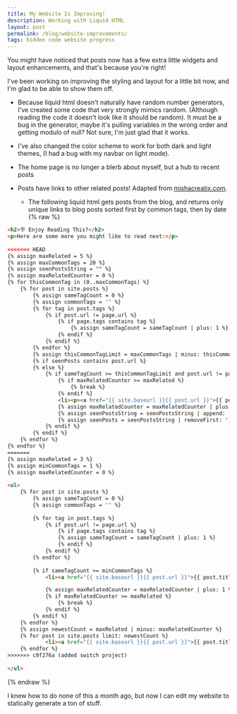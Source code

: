 ```yaml
---
title: My Website Is Improving!
description: Working with Liquid HTML
layout: post
permalink: /blog/website-improvements/
tags: hidden code website progress
---
```


You might have noticed that posts now has a few extra little widgets and layout enhancements, and that's because you're right!

I've been working on improving the styling and layout for a little bit now, and I'm glad to be able to show them off.

* Because liquid html doesn't naturally have random number generators, I've created some code that very strongly mimics random. (Although reading the code it doesn't look like it should be random). It must be a bug in the generator, maybe it's pulling variables in the wrong order and getting modulo of null? Not sure, I'm just glad that it works.

* I've also changed the color scheme to work for both dark and light themes, (I had a bug with my navbar on light mode).

* The home page is no longer a blerb about myself, but a hub to recent posts

* Posts have links to other related posts! Adapted from [mishacreatix.com](https://www.mishacreatrix.com/jekyll-related-posts).

    * The following liquid html gets posts from the blog, and returns only unique links to blog posts sorted first by common tags, then by date
{% raw %}
```html
<h2>🪧 Enjoy Reading This?</h2>
<p>Here are some more you might like to read next:</p>
    
<<<<<<< HEAD
{% assign maxRelated = 5 %}
{% assign maxCommonTags = 20 %} 
{% assign seenPostsString = "" %}
{% assign maxRelatedCounter = 0 %}
{% for thisCommonTag in (0..maxCommonTags) %}
	{% for post in site.posts %}
    	{% assign sameTagCount = 0 %}
    	{% assign commonTags = '' %}
		{% for tag in post.tags %}
			{% if post.url != page.url %}
            	{% if page.tags contains tag %}
            		{% assign sameTagCount = sameTagCount | plus: 1 %}
            	{% endif %}
        	{% endif %}
		{% endfor %}
		{% assign thisCommonTagLimit = maxCommonTags | minus: thisCommonTag %}
		{% if seenPosts contains post.url %}
		{% else %}
    		{% if sameTagCount >= thisCommonTagLimit and post.url != page.url %}
        		{% if maxRelatedCounter >= maxRelated %}
            		{% break %}
        		{% endif %}
				<li><p><a href="{{ site.baseurl }}{{ post.url }}">{{ post.title }}</a> - 📅 {% assign d = post.date | date: "%d" | plus:'0' %}{{ post.date | date: "%b" }} {% case d %}{% when 1 or 21 or 31 %}{{ d }}st{% when 2 or 22 %}{{ d }}nd{% when 3 or 23 %}{{ d }}rd{% else %}{{ d }}th{% endcase %} {{ post.date | date: "%Y" }}
        		{% assign maxRelatedCounter = maxRelatedCounter | plus: 1 %}
				{% assign seenPostsString = seenPostsString | append: ',' | append: post.url %}
				{% assign seenPosts = seenPostsString | removeFirst: ',' | split: ',' %}
			{% endif %}
		{% endif %}
	{% endfor %}
{% endfor %}
=======
{% assign maxRelated = 3 %}
{% assign minCommonTags = 1 %}
{% assign maxRelatedCounter = 0 %}
    
<ul>
	{% for post in site.posts %}
    	{% assign sameTagCount = 0 %}
        {% assign commonTags = '' %}
    
		{% for tag in post.tags %}
        	{% if post.url != page.url %}
            	{% if page.tags contains tag %}
            	{% assign sameTagCount = sameTagCount | plus: 1 %}
            	{% endif %}
            {% endif %}
		{% endfor %}
    
        {% if sameTagCount >= minCommonTags %}
    		<li><a href="{{ site.baseurl }}{{ post.url }}">{{ post.title }}</a></li>

            {% assign maxRelatedCounter = maxRelatedCounter | plus: 1 %}
            {% if maxRelatedCounter >= maxRelated %}
                {% break %}
            {% endif %}
		{% endif %}
	{% endfor %}
	{% assign newestCount = maxRelated | minus: maxRelatedCounter %}
	{% for post in site.posts limit: newestCount %} 
    		<li><a href="{{ site.baseurl }}{{ post.url }}">{{ post.title }}</a></li>
	{% endfor %}
>>>>>>> c0f276a (added switch project)
		
</ul>
```
{% endraw %}

I knew how to do none of this a month ago, but now I can edit my website to statically generate a ton of stuff.